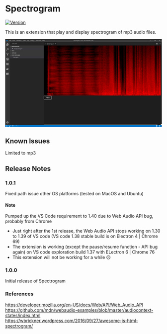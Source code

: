 # Spectrogram

[![Version](https://vsmarketplacebadge.apphb.com/version-short/lanly-dev.spectrogram.svg)](https://marketplace.visualstudio.com/items?itemName=lanly-dev.spectrogram)

This is an extension that play and display spectrogram of mp3 audio files.

![](images/spec-sc1.PNG)

## Known Issues
Limited to mp3

## Release Notes

### 1.0.1

Fixed path issue other OS platforms (tested on MacOS and Ubuntu)

#### Note
Pumped up the VS Code requirement to 1.40 due to Web Audio API bug, probably from Chrome
- Just right after the 1st release, the Web Audio API stops working on 1.30 to 1.39 of VS code (VS code 1.38 stable build is on Electron 4 | Chrome 69)
- The extension is working (except the pause/resume function - API bug again) on VS code exploration build 1.37 with ELectron 6 | Chrome 76
- This extension will not be working for a while 😥

### 1.0.0

Initial release of Spectrogram

### References
https://developer.mozilla.org/en-US/docs/Web/API/Web_Audio_API  
https://github.com/mdn/webaudio-examples/blob/master/audiocontext-states/index.html  
https://wbrickner.wordpress.com/2016/09/27/awesome-js-html-spectrogram/